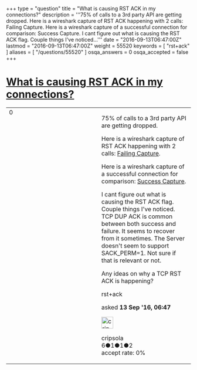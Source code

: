 +++
type = "question"
title = "What is causing RST ACK in my connections?"
description = '''75% of calls to a 3rd party API are getting dropped.  Here is a wireshark capture of RST ACK happening with 2 calls: Failing Capture. Here is a wireshark capture of a successful connection for comparison: Success Capture. I cant figure out what is causing the RST ACK flag. Couple things I&#x27;ve noticed...'''
date = "2016-09-13T06:47:00Z"
lastmod = "2016-09-13T06:47:00Z"
weight = 55520
keywords = [ "rst+ack" ]
aliases = [ "/questions/55520" ]
osqa_answers = 0
osqa_accepted = false
+++

<div class="headNormal">

# [What is causing RST ACK in my connections?](/questions/55520/what-is-causing-rst-ack-in-my-connections)

</div>

<div id="main-body">

<div id="askform">

<table id="question-table" style="width:100%;"><colgroup><col style="width: 50%" /><col style="width: 50%" /></colgroup><tbody><tr class="odd"><td style="width: 30px; vertical-align: top"><div class="vote-buttons"><div id="post-55520-score" class="post-score" title="current number of votes">0</div><div id="favorite-count" class="favorite-count"></div></div></td><td><div id="item-right"><div class="question-body"><p>75% of calls to a 3rd party API are getting dropped.</p><p>Here is a wireshark capture of RST ACK happening with 2 calls: <a href="https://www.cloudshark.org/captures/a05d6b08cfe4">Failing Capture</a>.</p><p>Here is a wireshark capture of a successful connection for comparison: <a href="https://www.cloudshark.org/captures/93f0d40fe878">Success Capture</a>.</p><p>I cant figure out what is causing the RST ACK flag. Couple things I've noticed. TCP DUP ACK is common between both success and failure. It seems to recover from it sometimes. The Server doesn't seem to support SACK_PERM=1. Not sure if that is relevant or not.</p><p>Any ideas on why a TCP RST ACK is happening?</p></div><div id="question-tags" class="tags-container tags">rst+ack</div><div id="question-controls" class="post-controls"></div><div class="post-update-info-container"><div class="post-update-info post-update-info-user"><p>asked <strong>13 Sep '16, 06:47</strong></p><img src="https://secure.gravatar.com/avatar/645c2a3b9c2bb50630256d96426873de?s=32&amp;d=identicon&amp;r=g" class="gravatar" width="32" height="32" alt="cripsola&#39;s gravatar image" /><p>cripsola<br />
<span class="score" title="6 reputation points">6</span><span title="1 badges"><span class="badge1">●</span><span class="badgecount">1</span></span><span title="1 badges"><span class="silver">●</span><span class="badgecount">1</span></span><span title="2 badges"><span class="bronze">●</span><span class="badgecount">2</span></span><br />
<span class="accept_rate" title="Rate of the user&#39;s accepted answers">accept rate:</span> <span title="cripsola has no accepted answers">0%</span></p></div></div><div id="comments-container-55520" class="comments-container"></div><div id="comment-tools-55520" class="comment-tools"></div><div class="clear"></div><div id="comment-55520-form-container" class="comment-form-container"></div><div class="clear"></div></div></td></tr></tbody></table>

</div>

</div>

